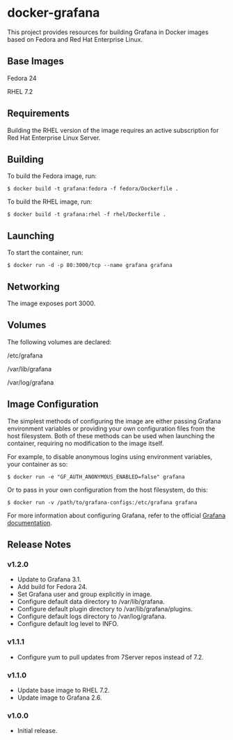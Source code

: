 # docker-grafana

This project provides resources for building Grafana in Docker images based on
Fedora and Red Hat Enterprise Linux.

## Base Images

Fedora 24

RHEL 7.2

## Requirements

Building the RHEL version of the image requires an active subscription for Red
Hat Enterprise Linux Server.

## Building

To build the Fedora image, run:

```.shell
$ docker build -t grafana:fedora -f fedora/Dockerfile .
```

To build the RHEL image, run:

```.shell
$ docker build -t grafana:rhel -f rhel/Dockerfile .
```

## Launching

To start the container, run:

```.shell
$ docker run -d -p 80:3000/tcp --name grafana grafana
```

## Networking

The image exposes port 3000.

## Volumes

The following volumes are declared:

  /etc/grafana

  /var/lib/grafana

  /var/log/grafana

## Image Configuration

The simplest methods of configuring the image are either passing Grafana
environment variables or providing your own configuration files from the host
filesystem. Both of these methods can be used when launching the container,
requiring no modification to the image itself.

For example, to disable anonymous logins using environment variables, your
container as so:

```.shell
$ docker run -e "GF_AUTH_ANONYMOUS_ENABLED=false" grafana
```

Or to pass in your own configuration from the host filesystem, do this:

```.shell
$ docker run -v /path/to/grafana-configs:/etc/grafana grafana
```

For more information about configuring Grafana, refer to the official
[Grafana documentation](http://docs.grafana.org/installation/configuration/).

## Release Notes

### v1.2.0

- Update to Grafana 3.1.
- Add build for Fedora 24.
- Set Grafana user and group explicitly in image.
- Configure default data directory to /var/lib/grafana.
- Configure default plugin directory to /var/lib/grafana/plugins.
- Configure default logs directory to /var/log/grafana.
- Configure default log level to INFO.

### v1.1.1

- Configure yum to pull updates from 7Server repos instead of 7.2.

### v1.1.0

- Update base image to RHEL 7.2.
- Update image to Grafana 2.6.

### v1.0.0

- Initial release.
